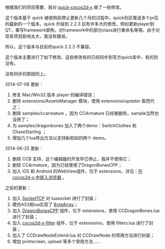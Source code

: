 根据我们的项目需要，我对 [quick-cocos2d-x][3] 做了一些修改。

这个版本基于 quick 被收购前停止更新几个月的过程中，quick社区推送多个pr后的最新的一个版本。quick 升级到 2.2.3 后有许多大的修改，例如更新player到QT，重写framework架构，对framework中的部分class进行重命名等等。由于对现有项目影响太大，我没有跟进。

所以，这个版本与目前的quick 2.2.3 不兼容。

这个版本主要进行了如下修改，这些修改有的已经同步到官方quick库中，有的则没有。

没有同步的原因同上。

2014-07-08 更新：

1. 修复 Mac/Win32 版本 player 的编译错误；
2. 删除 extensions/AssetsManager 模块，使用 extensions/updater 取而代之；
3. 删除 samples/ccarmature ，因为 CCArmature 已经被删除，sample当然也没用了；
4. 为 samples/dragonbones 加入了两个demo：SwitchClothes 和 ChaseStarling ；
5. 增加几个lua导出方法以支持新假如的两个 demo。

2014-06-25 更新：

1. 删除 CCB 支持，这个编辑器的开发早已停止，我并不使用它；
2. 删除 CCArmature，因为已经使用了DragonBonesCPP；
3. 加入 iOS 和 Android 的WebView组件，位于 extensions，详见：[在 cocos2d-x 中嵌入浏览器][7] 。

之前的更新：

1. 加入 [SocketTCP][4] 对 luasocket 进行了封装；
1. 模仿AS3用lua实现了 [ByteArray][5]；
1. 加入 [DragonBonesCPP][1] 组件，位于 extensions，使用 CCDragonBones.lua 进行了封装；
2. 加入 [cocos2d-x-filter][2] 组件，位于 extensioins，使用 filters.lua 进行了封装；
3. 加入了 CCDrawNodeExtend.lua 对 CCDrawNode 的常用方法进行封装；
4. 增加 printscreen, upload 等多个常用方法……

[1]: https://github.com/DragonBones/DragonBonesCPP
[2]: https://github.com/zrong/cocos2d-x-filters
[3]: https://github.com/chukong/quick-cocos2d-x
[4]: http://zengrong.net/post/1980.htm
[5]: http://zengrong.net/post/1968.htm
[6]: https://github.com/go3k/CCXWebview
[7]: http://zengrong.net/post/2123.htm
